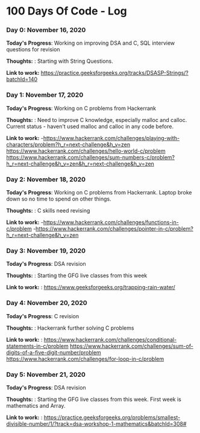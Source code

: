 # 100 Days Of Code - Log


### Day 0: November 16, 2020

**Today's Progress**: Working on improving DSA and C, SQL interview questions for revision

**Thoughts:** : Starting with String Questions.

**Link to work:** https://practice.geeksforgeeks.org/tracks/DSASP-Strings/?batchId=140


### Day 1: November 17, 2020

**Today's Progress**: Working on C problems from Hackerrank

**Thoughts:** : Need to improve C knowledge, especially malloc and calloc. Current status - haven't used malloc and calloc in any code before.

**Link to work:** -https://www.hackerrank.com/challenges/playing-with-characters/problem?h_r=next-challenge&h_v=zen   https://www.hackerrank.com/challenges/hello-world-c/problem   https://www.hackerrank.com/challenges/sum-numbers-c/problem?h_r=next-challenge&h_v=zen&h_r=next-challenge&h_v=zen

### Day 2: November 18, 2020

**Today's Progress**: Working on C problems from Hackerrank. Laptop broke down so no time to spend on other things.

**Thoughts:** : C skills need revising

**Link to work:** -https://www.hackerrank.com/challenges/functions-in-c/problem
                  -https://www.hackerrank.com/challenges/pointer-in-c/problem?h_r=next-challenge&h_v=zen
                  
### Day 3: November 19, 2020

**Today's Progress**: DSA revision

**Thoughts:** : Starting the GFG live classes from this week 

**Link to work:** : https://www.geeksforgeeks.org/trapping-rain-water/


### Day 4: November 20, 2020

**Today's Progress**: C revision

**Thoughts:** : Hackerrank further solving C problems 

**Link to work:** : https://www.hackerrank.com/challenges/conditional-statements-in-c/problem
                    https://www.hackerrank.com/challenges/sum-of-digits-of-a-five-digit-number/problem
                    https://www.hackerrank.com/challenges/for-loop-in-c/problem


### Day 5: November 21, 2020

**Today's Progress**: DSA revision

**Thoughts:** : Starting the GFG live classes from this week. First week is mathematics and Array. 

**Link to work:** : https://practice.geeksforgeeks.org/problems/smallest-divisible-number/1/?track=dsa-workshop-1-mathematics&batchId=308#
                    
